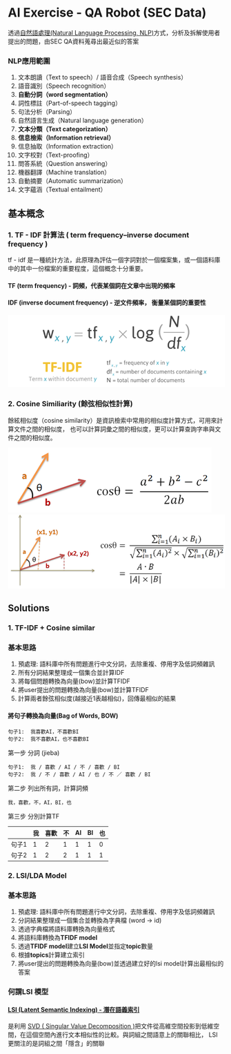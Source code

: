 # AI Exercise - QA Robot (SEC Data)
透過[自然語處理(Natural Language Processing, NLP)](https://zh.wikipedia.org/wiki/%E8%87%AA%E7%84%B6%E8%AF%AD%E8%A8%80%E5%A4%84%E7%90%86)方式，分析及拆解使用者提出的問題，由SEC QA資料蒐尋出最近似的答案

### NLP應用範圍

1.  文本朗讀（Text to speech）/ 語音合成（Speech synthesis）
2.  語音識別（Speech recognition）
3.  **自動分詞（word segmentation）**
4.  詞性標註（Part-of-speech tagging）
5.  句法分析（Parsing）
6.  自然語言生成（Natural language generation）
7.  **文本分類（Text categorization）**
8.  **信息檢索（Information retrieval）**
9.  信息抽取（Information extraction）
10. 文字校對（Text-proofing）
11. 問答系統（Question answering）
12. 機器翻譯（Machine translation）
13. 自動摘要（Automatic summarization）
14. 文字蘊涵（Textual entailment）

## 基本概念
### 1. TF - IDF 計算法 ( term frequency–inverse document frequency )
tf - idf 是一種統計方法，此原理為評估一個字詞對於一個檔案集，或一個語料庫中的其中一份檔案的重要程度，這個概念十分重要。

#### TF (term frequency) - 詞頻，代表某個詞在文章中出現的頻率
#### IDF (inverse document frequency) - 逆文件頻率， 衡量某個詞的重要性

![test](https://raw.githubusercontent.com/shihxuancheng/ai_exercise/master/resources/images/img-2.png)

### 2. Cosine Similiarity (餘弦相似性計算)
餘絃相似度（cosine similarity）是資訊檢索中常用的相似度計算方式，可用來計算文件之間的相似度，
也可以計算詞彙之間的相似度，更可以計算查詢字串與文件之間的相似度。

![cosine_similar-1](https://raw.githubusercontent.com/shihxuancheng/ai_exercise/master/resources/images/img-11.png)
![cosine_simi-2](https://raw.githubusercontent.com/shihxuancheng/ai_exercise/master/resources/images/img-12.png)


## Solutions
### 1. TF-IDF + Cosine similar
### 基本思路 ###
1.  預處理: 語料庫中所有問題進行中文分詞，去除重複、停用字及低詞頻雜訊
2.  所有分詞結果整理成一個集合並計算IDF
2.  將每個問題轉換為向量(bow)並計算TFIDF
3.  將user提出的問題轉換為向量(bow)並計算TFIDF
4.  計算兩者餘弦相似度(越接近1表越相似)，回傳最相似的結果

#### 將句子轉換為向量(Bag of Words, BOW)

    句子1:  我喜歡AI，不喜歡BI
    句子2:  我不喜歡AI，也不喜歡BI

第一步 分詞 (jieba)

    句子1:  我 / 喜歡 / AI / 不 / 喜歡 / BI
    句子2:  我 / 不 / 喜歡 / AI / 也 / 不 ／ 喜歡 / BI

第二步 列出所有詞，計算詞頻

    我，喜歡，不，AI，BI，也

第三步 分別計算TF

||我|喜歡|不|AI|BI|也|
|-|--|---|--|--|--|--|
|句子1|1|2|1|1|1|0|
|句子2|1|2|2|1|1|1|



### 

### 2. LSI/LDA Model
### 基本思路 ###
1.  預處理: 語料庫中所有問題進行中文分詞，去除重複、停用字及低詞頻雜訊
2.  分詞結果整理成一個集合並轉換為字典檔 (word -> id)
3.  透過字典檔將語料庫轉換為向量格式
4.  將語料庫轉換為**TFIDF model**
5.  透過**TFIDF model**建立**LSI Model**並指定**topic**數量
6.  根據**topics**計算建立索引
7.  將user提出的問題轉換為向量(bow)並透過建立好的lsi model計算出最相似的答案

### 何謂LSI 模型 
#### [LSI (Latent Semantic Indexing) - 潛在語義索引](https://raymondyangsite.wordpress.com/2017/05/03/110/)
是利用 [SVD ( Singular Value Decomposition )](https://www.zhihu.com/question/22237507)把文件從高維空間投影到低維空間，在這個空間內進行文本相似性的比較。與詞組之間語意上的關聯相比， LSI 更關注的是詞組之間「隱含」的關聯

<!-- ### NLP
自然語言處理最難的就是語言的多樣性 -->